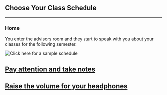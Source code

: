 ## Choose Your Class Schedule
---
### Home

You enter the advisors room and they start to speak with you about your classes for the following semester.

![Click here for a sample schedule](https://images.template.net/wp-content/uploads/2015/04/Student-Class-Schedule.jpg)
## [Pay attention and take notes](Polite/polite.md)
## [Raise the volume for your headphones](Rebel/rebel.md)